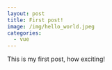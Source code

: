 ```yaml
---
layout: post
title: First post!
image: /img/hello_world.jpeg
categories:
  - vue
---
```


This is my first post, how exciting!

